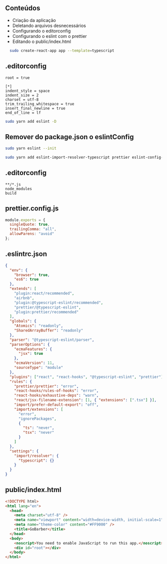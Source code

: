 ## Conteúdos

- Criação da aplicação
- Deletando arquivos desnecessários
- Configurando o editorconfig
- Configurando o eslint com o prettier
- Editando o public/index.html

```sh
  sudo create-react-app app --template=typescript
```

## .editorconfig

```
root = true

[*]
indent_style = space
indent_size = 2
charset = utf-8
trim_trailing_whitespace = true
insert_final_newline = true
end_of_line = lf
```

```sh
sudo yarn add eslint -D
```

## Remover do package.json o eslintConfig

```sh
sudo yarn eslint --init
```

```sh
sudo yarn add eslint-import-resolver-typescript prettier eslint-config-prettier eslint-plugin-prettier -D
```

## .editorconfig

```
**/*.js
node_modules
build

```

## prettier.config.js

```js
module.exports = {
  singleQuote: true,
  trailingComma: "all",
  allowParens: "avoid"
};
```

## .eslintrc.json

```json
{
  "env": {
    "browser": true,
    "es6": true
  },
  "extends": [
    "plugin:react/recommended",
    "airbnb",
    "plugin:@typescript-eslint/recommended",
    "prettier/@typescript-eslint",
    "plugin:prettier/recommended"
  ],
  "globals": {
    "Atomics": "readonly",
    "SharedArrayBuffer": "readonly"
  },
  "parser": "@typescript-eslint/parser",
  "parserOptions": {
    "ecmaFeatures": {
      "jsx": true
    },
    "ecmaVersion": 11,
    "sourceType": "module"
  },
  "plugins": ["react", "react-hooks", "@typescript-eslint", "prettier"],
  "rules": {
    "prettier/prettier": "error",
    "react-hooks/rules-of-hooks": "error",
    "react-hooks/exhaustive-deps": "warn",
    "react/jsx-filename-extension": [1, { "extensions": [".tsx"] }],
    "import/prefer-default-export": "off",
    "import/extensions": [
      "error",
      "ignorePackages",
      {
        "ts": "never",
        "tsx": "never"
      }
    ]
  },
  "settings": {
    "import/resolver": {
      "typescript": {}
    }
  }
}
```

## public/index.html

```html
<!DOCTYPE html>
<html lang="en">
  <head>
    <meta charset="utf-8" />
    <meta name="viewport" content="width=device-width, initial-scale=1" />
    <meta name="theme-color" content="#FF9000" />
    <title>GoBarber</title>
  </head>
  <body>
    <noscript>You need to enable JavaScript to run this app.</noscript>
    <div id="root"></div>
  </body>
</html>
```
